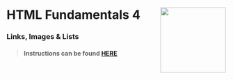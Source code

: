 # HTML Fundamentals 4 <img align="right" src="https://github.com/Learning-Fuze/prototypes_C9/blob/assets/assets/images/logos/LF_LOGO.png?raw=true" width="150">
### Links, Images & Lists

>#### Instructions can be found <a href="http://learning-fuze.github.io/prototypes_C9/#/HTML-Fundamentals-4" target="_blank">HERE</a>
